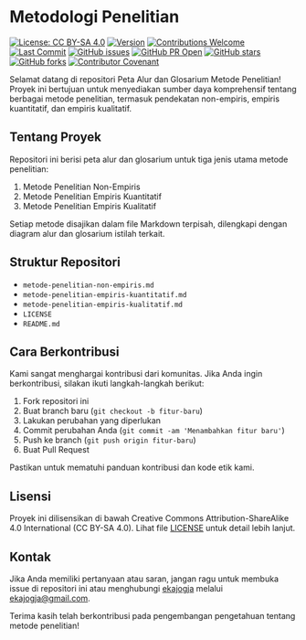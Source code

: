 # Metodologi Penelitian

[![License: CC BY-SA 4.0](https://img.shields.io/badge/License-CC%20BY--SA%204.0-lightgrey.svg)](https://creativecommons.org/licenses/by-sa/4.0/)
[![Version](https://img.shields.io/badge/version-1.0.0-blue.svg)](https://github.com/ekajogja/metodologi-penelitian/releases)
[![Contributions Welcome](https://img.shields.io/badge/contributions-welcome-brightgreen.svg?style=flat)](https://github.com/ekajogja/metodologi-penelitian/issues)
[![Last Commit](https://img.shields.io/github/last-commit/ekajogja/metodologi-penelitian.svg)](https://github.com/ekajogja/metodologi-penelitian/commits/main)
[![GitHub issues](https://img.shields.io/github/issues/ekajogja/metodologi-penelitian.svg)](https://github.com/ekajogja/metodologi-penelitian/issues/)
[![GitHub PR Open](https://img.shields.io/github/issues-pr/ekajogja/metodologi-penelitian.svg)](https://github.com/ekajogja/metodologi-penelitian/pulls/)
[![GitHub stars](https://img.shields.io/github/stars/ekajogja/metodologi-penelitian.svg)](https://github.com/ekajogja/metodologi-penelitian/stargazers/)
[![GitHub forks](https://img.shields.io/github/forks/ekajogja/metodologi-penelitian.svg)](https://github.com/ekajogja/metodologi-penelitian/network/)
[![Contributor Covenant](https://img.shields.io/badge/Contributor%20Covenant-2.1-4baaaa.svg)](code_of_conduct.md)

Selamat datang di repositori Peta Alur dan Glosarium Metode Penelitian! Proyek ini bertujuan untuk menyediakan sumber daya komprehensif tentang berbagai metode penelitian, termasuk pendekatan non-empiris, empiris kuantitatif, dan empiris kualitatif.

## Tentang Proyek

Repositori ini berisi peta alur dan glosarium untuk tiga jenis utama metode penelitian:

1. Metode Penelitian Non-Empiris
2. Metode Penelitian Empiris Kuantitatif
3. Metode Penelitian Empiris Kualitatif

Setiap metode disajikan dalam file Markdown terpisah, dilengkapi dengan diagram alur dan glosarium istilah terkait.

## Struktur Repositori

- `metode-penelitian-non-empiris.md`
- `metode-penelitian-empiris-kuantitatif.md`
- `metode-penelitian-empiris-kualitatif.md`
- `LICENSE`
- `README.md`

## Cara Berkontribusi

Kami sangat menghargai kontribusi dari komunitas. Jika Anda ingin berkontribusi, silakan ikuti langkah-langkah berikut:

1. Fork repositori ini
2. Buat branch baru (`git checkout -b fitur-baru`)
3. Lakukan perubahan yang diperlukan
4. Commit perubahan Anda (`git commit -am 'Menambahkan fitur baru'`)
5. Push ke branch (`git push origin fitur-baru`)
6. Buat Pull Request

Pastikan untuk mematuhi panduan kontribusi dan kode etik kami.

## Lisensi

Proyek ini dilisensikan di bawah Creative Commons Attribution-ShareAlike 4.0 International (CC BY-SA 4.0). Lihat file [LICENSE](LICENSE) untuk detail lebih lanjut.

## Kontak

Jika Anda memiliki pertanyaan atau saran, jangan ragu untuk membuka issue di repositori ini atau menghubungi [ekajogja](https://github.com/ekajogja) melalui <ekajogja@gmail.com>.

Terima kasih telah berkontribusi pada pengembangan pengetahuan tentang metode penelitian!